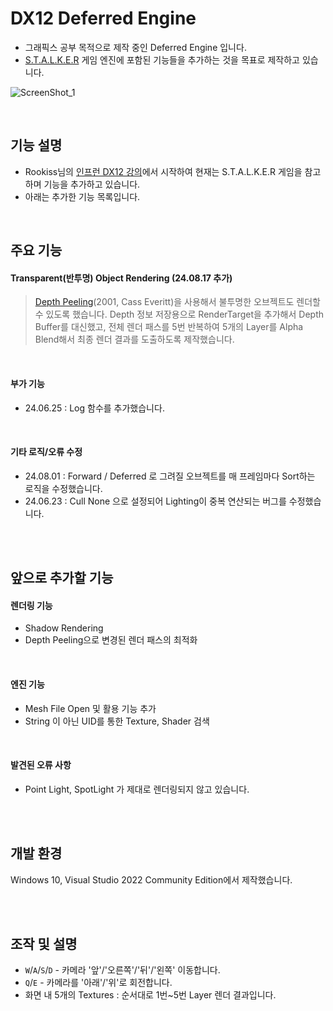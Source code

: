 # DX12 Deferred Engine
* 그래픽스 공부 목적으로 제작 중인 Deferred Engine 입니다.
* [S.T.A.L.K.E.R](https://developer.nvidia.com/gpugems/gpugems2/part-ii-shading-lighting-and-shadows/chapter-9-deferred-shading-stalker) 게임 엔진에 포함된 기능들을 추가하는 것을 목표로 제작하고 있습니다.

![ScreenShot_1](https://github.com/user-attachments/assets/e6f975a9-8fd7-4325-8072-11290a796c70)




<br/>

## 기능 설명
* Rookiss님의 [인프런 DX12 강의](https://www.inflearn.com/course/%EC%96%B8%EB%A6%AC%EC%96%BC-3d-mmorpg-2/dashboard)에서 시작하여 현재는 S.T.A.L.K.E.R 게임을 참고하며 기능을 추가하고 있습니다. <br/>
* 아래는 추가한 기능 목록입니다.



<br/>


## 주요 기능
#### Transparent(반투명) Object Rendering (24.08.17 추가)
>[Depth Peeling](https://my.eng.utah.edu/~cs5610/handouts/order_independent_transparency.pdf)(2001, Cass Everitt)을 사용해서 불투명한 오브젝트도 렌더할 수 있도록 했습니다.
Depth 정보 저장용으로 RenderTarget을 추가해서 Depth Buffer를 대신했고,
전체 렌더 패스를 5번 반복하여 5개의 Layer를 Alpha Blend해서 최종 렌더 결과를 도출하도록 제작했습니다.

<br/>
  
#### 부가 기능
* 24.06.25 : Log 함수를 추가했습니다.

<br/>

#### 기타 로직/오류 수정
* 24.08.01 : Forward / Deferred 로 그려질 오브젝트를 매 프레임마다 Sort하는 로직을 수정했습니다.
* 24.06.23 : Cull None 으로 설정되어 Lighting이 중복 연산되는 버그를 수정했습니다.


<br/>
<br/>

## 앞으로 추가할 기능
#### 렌더링 기능
* Shadow Rendering
* Depth Peeling으로 변경된 렌더 패스의 최적화

<br/>

#### 엔진 기능
* Mesh File Open 및 활용 기능 추가
* String 이 아닌 UID를 통한 Texture, Shader 검색

<br/>

#### 발견된 오류 사항
* Point Light, SpotLight 가 제대로 렌더링되지 않고 있습니다.

<br/>
<br/>


## 개발 환경
Windows 10, Visual Studio 2022 Community Edition에서 제작했습니다.


<br/>
<br/>



## 조작 및 설명
* `W`/`A`/`S`/`D` - 카메라 '앞'/'오른쪽'/'뒤'/'왼쪽' 이동합니다.
* `Q`/`E` - 카메라를 '아래'/'위'로 회전합니다.
* 화면 내 5개의 Textures : 순서대로 1번~5번 Layer 렌더 결과입니다.

